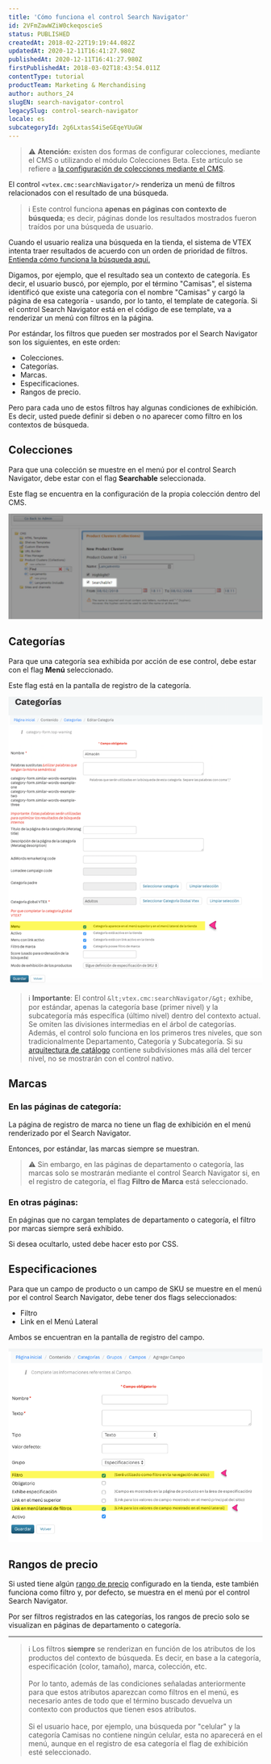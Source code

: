 ```yaml
---
title: 'Cómo funciona el control Search Navigator'
id: 2VFmZawWZiW0ckeqoscieS
status: PUBLISHED
createdAt: 2018-02-22T19:19:44.082Z
updatedAt: 2020-12-11T16:41:27.980Z
publishedAt: 2020-12-11T16:41:27.980Z
firstPublishedAt: 2018-03-02T18:43:54.011Z
contentType: tutorial
productTeam: Marketing & Merchandising
author: authors_24
slugEN: search-navigator-control
legacySlug: control-search-navigator
locale: es
subcategoryId: 2g6LxtasS4iSeGEqeYUuGW
---
```


> ⚠️ **Atención:** existen dos formas de configurar colecciones, mediante el CMS o utilizando el módulo Colecciones Beta. Este artículo se refiere a <a href = "/es/tutorial/registrar-una-coleccion-cms--2YBy6P6X0NFRpkD2ZBxF6L">la configuración de colecciones mediante el CMS</a>.

El control `<vtex.cmc:searchNavigator/>` renderiza un menú de filtros relacionados con el resultado de una búsqueda.

> ℹ️ Este control funciona **apenas en páginas con contexto de búsqueda**; es decir, páginas donde los resultados mostrados fueron traídos por una búsqueda de usuario.

Cuando el usuario realiza una búsqueda en la tienda, el sistema de VTEX intenta traer resultados de acuerdo con un orden de prioridad de filtros. [Entienda cómo funciona la búsqueda aquí.](/es/tutorial/como-funciona-la-busqueda-de-vtex)

Digamos, por ejemplo, que el resultado sea un contexto de categoría. Es decir, el usuario buscó, por ejemplo, por el término "Camisas", el sistema identificó que existe una categoría con el nombre "Camisas" y cargó la página de esa categoría - usando, por lo tanto, el template de categoría. Si el control Search Navigator está en el código de ese template, va a renderizar un menú con filtros en la página.

Por estándar, los filtros que pueden ser mostrados por el Search Navigator son los siguientes, en este orden:
- Colecciones.
- Categorías.
- Marcas.
- Especificaciones.
- Rangos de precio.

Pero para cada uno de estos filtros hay algunas condiciones de exhibición. Es decir, usted puede definir si deben o no aparecer como filtro en los contextos de búsqueda.

## Colecciones

Para que una colección se muestre en el menú por el control Search Navigator, debe estar con el flag __Searchable__ seleccionada.

Este flag se encuentra en la configuración de la propia colección dentro del CMS.

![searchNavigator2](https://raw.githubusercontent.com/vtexdocs/help-center-content/refs/heads/main/docs/es/tutorials/storefront/layout/control-search-navigator_1.jpg)

## Categorías

Para que una categoría sea exhibida por acción de ese control, debe estar con el flag __Menú__ seleccionado.

Este flag está en la pantalla de registro de la categoría.

![Cómo funciona el control Search Navigator ES 2](https://raw.githubusercontent.com/vtexdocs/help-center-content/refs/heads/main/docs/es/tutorials/storefront/layout/control-search-navigator_2.png)

> ℹ️ **Importante**: El control  `&lt;vtex.cmc:searchNavigator/&gt;` exhibe, por estándar, apenas la categoría base (primer nivel) y la subcategoría más específica (último nivel) dentro del contexto actual. Se omiten las divisiones intermedias en el árbol de categorías. Además, el control solo funciona en los primeros tres niveles, que son tradicionalmente Departamento, Categoría y Subcategoría. Si su  [arquitectura de catálogo](/es/tracks/catalogo-101--5AF0XfnjfWeopIFBgs3LIQ/7kz4uWVq6NoaOdUpiJv4PR) contiene subdivisiones más allá del tercer nivel, no se mostrarán con el control nativo.

## Marcas

### En las páginas de categoría:

La página de registro de marca no tiene un flag de exhibición en el menú renderizado por el Search Navigator.

Entonces, por estándar, las marcas siempre se muestran.

> ⚠️ Sin embargo, en las páginas de departamento o categoría, las marcas solo se mostrarán mediante el control Search Navigator si, en el registro de categoría, el flag **Filtro de Marca** está seleccionado.

### En otras páginas:

En páginas que no cargan templates de departamento o categoría, el filtro por marcas siempre será exhibido.

Si desea ocultarlo, usted debe hacer esto por CSS.

## Especificaciones

Para que un campo de producto o un campo de SKU se muestre en el menú por el control Search Navigator, debe tener dos flags seleccionados:

- Filtro
- Link en el Menú Lateral

Ambos se encuentran en la pantalla de registro del campo.

![Cómo funciona el control Search Navigator ES 3](https://raw.githubusercontent.com/vtexdocs/help-center-content/refs/heads/main/docs/es/tutorials/storefront/layout/control-search-navigator_3.png)

## Rangos de precio

Si usted tiene algún [rango de precio](/es/tutorial/configurando-filtro-de-faixa-de-preco) configurado en la tienda, este también funciona como filtro y, por defecto, se muestra en el menú por el control Search Navigator.

Por ser filtros registrados en las categorías, los rangos de precio solo se visualizan en páginas de departamento o categoría.

---

> ℹ️ Los filtros **siempre** se renderizan en función de los atributos de los productos del contexto de búsqueda. Es decir, en base a la categoría, especificación (color, tamaño), marca, colección, etc.<br><br>Por lo tanto, además de las condiciones señaladas anteriormente para que estos atributos aparezcan como filtros en el menú, es necesario antes de todo que el término buscado devuelva un contexto con productos que tienen esos atributos.<br><br>Si el usuario hace, por ejemplo, una búsqueda por "celular" y la categoría Camisas no contiene ningún celular, esta no aparecerá en el menú, aunque en el registro de esa categoría el flag de exhibición esté seleccionado.
